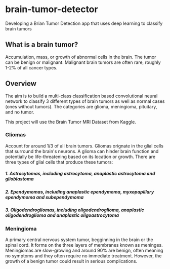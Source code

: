 # brain-tumor-detector
Developing a Brian Tumor Detection app that uses deep learning to classify brain tumors


## What is a brain tumor?
Accumulation, mass, or growth of abnormal cells in the brain. The tumor can be benign or malignant. Malignant brain tumors are often rare, roughly 1-2% of all cancer types. 

## Overview 
The aim is to build a multi-class classification based convolutional neural network to classify 3 different types of brain tumors as well as normal cases (ones without tumors).
The categories are glioma, meningioma, pituitary, and no tumor. 

This project will use the Brain Tumor MRI Dataset from Kaggle.

### Gliomas
Account for around 1/3 of all brain tumors. Gliomas orignate in the glial cells that surround the brain's neurons. A glioma can hinder brain function and potentially be life-threatening based on its location or growth. There are three types of glial cells that produce these tumors:

##### 1. Astrocytomas, including astrocytoma, anaplastic astrocytoma and glioblastoma
##### 2. Ependymomas, including anaplastic ependymoma, myxopapillary ependymoma and subependymoma
##### 3. Oligodendrogliomas, including oligodendroglioma, anaplastic oligodendroglioma and anaplastic oligoastrocytoma

### Meningioma
A primary central nervous system tumor, begginning in the brain or the spinal cord. It forms on the three layers of membranes known as meninges. Meningiomas are slow-growing and around 90% are benign, often meaning no symptoms and they often require no immediate treatment. However, the growth of a benign tumor could result in serious complications. 